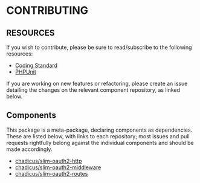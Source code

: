 # CONTRIBUTING

## RESOURCES

If you wish to contribute, please be sure to read/subscribe to the following resources:

 - [Coding Standard](http://chadicus.github.io/coding-standard/)
 - [PHPUnit](http://www.phpunit.de)

If you are working on new features or refactoring, please create an issue detailing the changes on the
relevant component repository, as linked below.

## Components

This package is a meta-package, declaring components as dependencies. These are listed below, with links
to each repository; most issues and pull requests rightfully belong against the individual components and
should be made accordingly.

* [chadicus/slim-oauth2-http](https://github.com/chadicus/slim-oauth2-http)
* [chadicus/slim-oauth2-middleware](https://github.com/chadicus/slim-oauth2-middleware)
* [chadicus/slim-oauth2-routes](https://github.com/chadicus/slim-oauth2-routes)
